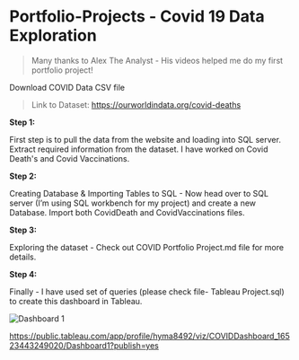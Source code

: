 # Portfolio-Projects - Covid 19 Data Exploration

>Many thanks to Alex The Analyst - His videos helped me do my first portfolio project!

Download COVID Data CSV file
> Link to Dataset: https://ourworldindata.org/covid-deaths

**Step 1:**

First step is to pull the data from the website and loading into SQL server. Extract required information from the dataset. I have worked on Covid Death's and Covid Vaccinations.  

**Step 2:**

Creating Database & Importing Tables to SQL - Now head over to SQL server (I’m using SQL workbench for my project) and create a new Database. Import both CovidDeath and CovidVaccinations files.

**Step 3:**

Exploring the dataset - Check out COVID Portfolio Project.md file for more details.

**Step 4:**

Finally - I have used set of queries (please check file- Tableau Project.sql) to create this dashboard in Tableau.

![Dashboard 1](https://user-images.githubusercontent.com/85157023/168028862-23084d59-8892-4710-98fb-94161f0e8a7b.png)


https://public.tableau.com/app/profile/hyma8492/viz/COVIDDashboard_16523443249020/Dashboard1?publish=yes


